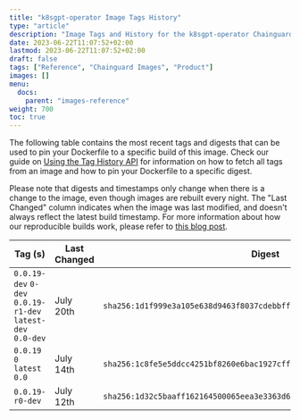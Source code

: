 ```yaml
---
title: "k8sgpt-operator Image Tags History"
type: "article"
description: "Image Tags and History for the k8sgpt-operator Chainguard Image"
date: 2023-06-22T11:07:52+02:00
lastmod: 2023-06-22T11:07:52+02:00
draft: false
tags: ["Reference", "Chainguard Images", "Product"]
images: []
menu:
  docs:
    parent: "images-reference"
weight: 700
toc: true
---
```


The following table contains the most recent tags and digests that can be used to pin your Dockerfile to a specific build of this image. Check our guide on [Using the Tag History API](/chainguard/chainguard-images/using-the-tag-history-api/) for information on how to fetch all tags from an image and how to pin your Dockerfile to a specific digest.

Please note that digests and timestamps only change when there is a change to the image, even though images are rebuilt every night. The "Last Changed" column indicates when the image was last modified, and doesn't always reflect the latest build timestamp. For more information about how our reproducible builds work, please refer to [this blog post](https://www.chainguard.dev/unchained/reproducing-chainguards-reproducible-image-builds).

| Tag (s)                                                      | Last Changed | Digest                                                                    |
|--------------------------------------------------------------|--------------|---------------------------------------------------------------------------|
|  `0.0.19-dev` `0-dev` `0.0.19-r1-dev` `latest-dev` `0.0-dev` | July 20th    | `sha256:1d1f999e3a105e638d9463f8037cdebbff7fa3d41d4296d5a3fa38849b538436` |
|  `0.0.19` `0` `latest` `0.0`                                 | July 14th    | `sha256:1c8fe5e5ddcc4251bf8260e6bac1927cfffe3034bd4df388db98e509e8a67b04` |
|  `0.0.19-r0-dev`                                             | July 12th    | `sha256:1d32c5baaff162164500065eea3e3363d6dff4f07ae256ad82fcc3d0aa761e28` |
